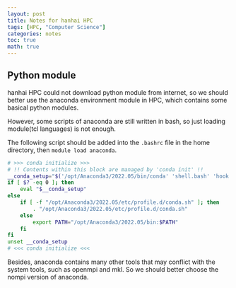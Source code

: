 ```yaml
---
layout: post
title: Notes for hanhai HPC
tags: [HPC, "Computer Science"]
categories: notes
toc: true
math: true
---
```


## Python module

hanhai HPC could not download python module from internet, so we should better use the anaconda environment module in HPC, which contains some basical python modules.

However, some scripts of anaconda are still written in bash, so just loading module(tcl languages) is not enough.

The following script should be added into the `.bashrc` file in the home directory, then `module load anaconda`.

```bash
# >>> conda initialize >>>
# !! Contents within this block are managed by 'conda init' !!
__conda_setup="$('/opt/Anaconda3/2022.05/bin/conda' 'shell.bash' 'hook' 2> /dev/null)"
if [ $? -eq 0 ]; then
    eval "$__conda_setup"
else
    if [ -f "/opt/Anaconda3/2022.05/etc/profile.d/conda.sh" ]; then
        . "/opt/Anaconda3/2022.05/etc/profile.d/conda.sh"
    else
        export PATH="/opt/Anaconda3/2022.05/bin:$PATH"
    fi
fi
unset __conda_setup
# <<< conda initialize <<<
```

Besides, anaconda contains many other tools that may conflict with the system tools, such as openmpi and mkl. So we should better choose the nompi version of anaconda.